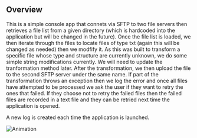 ## Overview 

This is a simple console app that connets via SFTP to two file servers then retrieves a file list from a given directory (which is hardcoded into the application but will be changed in the future). Once the file list is loaded, we then iterate through the files to locate files of type txt (again this will be changed as needed) then we modfify it. As this was built to transform a specific file whose type and structure are currently unknown, we do some simple string modifications currently. We will need to update the tranformation method later. After the transformation, we then upload the file to the second SFTP server under the same name. If part of the transformation throws an exception then we log the error and once all files have attempted to be processed we ask the user if they want to retry the ones that failed. If they choose not to retry the failed files then the failed files are recorded in a text file and they can be retried next time the application is opened. 

A new log is created each time the application is launched.

![Animation](https://user-images.githubusercontent.com/54787437/227081207-4390df6f-0bb1-44c2-91b1-c0c8ce6e5bb3.gif)
